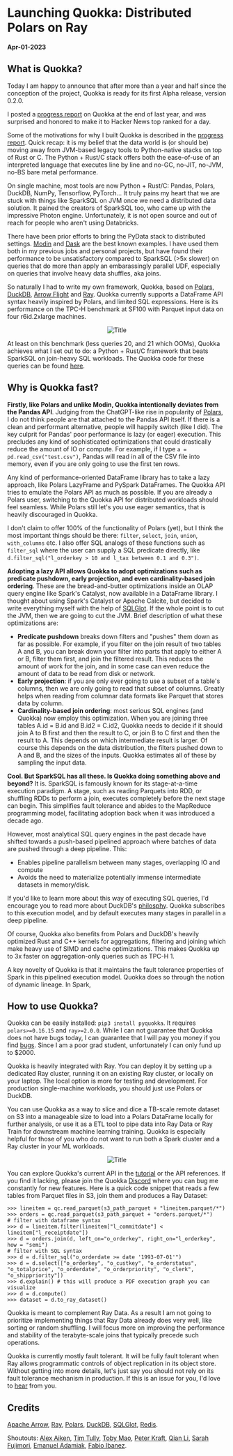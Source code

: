 # Launching Quokka: Distributed Polars on Ray
**Apr-01-2023**

## What is Quokka?

Today I am happy to announce that after more than a year and half since the conception of the project, Quokka is ready for its first Alpha release, version 0.2.0.

I posted a [progress report](https://github.com/marsupialtail/quokka/blob/master/blog/why.md) on Quokka at the end of last year, and was surprised and honored to make it to Hacker News top ranked for a day. 

Some of the motivations for why I built Quokka is described in the [progress report](https://github.com/marsupialtail/quokka/blob/master/blog/why.md). Quick recap: it is my belief that the data world is (or should be) moving away from JVM-based legacy tools to Python-native stacks on top of Rust or C. The Python + Rust/C stack offers both the ease-of-use of an interpreted language that executes line by line and no-GC, no-JIT, no-JVM, no-BS bare metal performance.

On single machine, most tools are now Python + Rust/C: Pandas, Polars, DuckDB, NumPy, Tensorflow, PyTorch... It truly pains my heart that we are stuck with things like SparkSQL on JVM once we need a distributed data solution. It pained the creators of SparkSQL too, who came up with the impressive Photon engine. Unfortunately, it is not open source and out of reach for people who aren't using Databricks. 

There have been prior efforts to bring the PyData stack to distributed settings. [Modin](https://github.com/modin-project/modin) and [Dask](https://github.com/dask/dask) are the best known examples. I have used them both in my previous jobs and personal projects, but have found their performance to be unsatisfactory compared to SparkSQL (>5x slower) on queries that do more than apply an embarassingly parallel UDF, especially on queries that involve heavy data shuffles, aka joins.

So naturally I had to write my own framework, Quokka, based on [Polars](https://github.com/pola-rs/polars), [DuckDB](https://github.com/duckdb/duckdb), [Arrow Flight](https://github.com/apache/arrow) and [Ray](https://github.com/ray-project/ray). Quokka currently supports a DataFrame API syntax heavily inspired by Polars, and limited SQL expressions. Here is its performance on the TPC-H benchmark at SF100 with Parquet input data on four r6id.2xlarge machines. 

<p align="center">
  <img src="https://github.com/marsupialtail/quokka/blob/master/docs/docs/tpch-parquet.svg?raw=true" alt="Title"/>
</p>

At least on this benchmark (less queries 20, and 21 which OOMs), Quokka achieves what I set out to do: a Python + Rust/C framework that beats SparkSQL on join-heavy SQL workloads. The Quokka code for these queries can be found [here](https://github.com/marsupialtail/quokka/blob/master/apps/tpc-h/tpch.py). 

## Why is Quokka fast?

**Firstly, like Polars and unlike Modin, Quokka intentionally deviates from the Pandas API**. Judging from the ChatGPT-like rise in popularity of [Polars](https://github.com/pola-rs/polars/stargazers), I do not think people are that attached to the Pandas API itself. If there is a clean and performant alternative, people will happily switch (like I did). The key culprit for Pandas' poor performance is lazy (or eager) execution. This precludes any kind of sophisticated optimizations that could drastically reduce the amount of IO or compute. For example, if I type `a = pd.read_csv("test.csv")`, Pandas will read in all of the CSV file into memory, even if you are only going to use the first ten rows.

Any kind of performance-oriented DataFrame library has to take a lazy approach, like Polars LazyFrame and PySpark DataFrames. The Quokka API tries to emulate the Polars API as much as possible. If you are already a Polars user, switching to the Quokka API for distributed workloads should feel seamless. While Polars still let's you use eager semantics, that is heavily discouraged in Quokka.

I don't claim to offer 100% of the functionality of Polars (yet), but I think the most important things should be there: `filter`, `select`, `join`, `union`, `with_columns` etc. I also offer SQL analogs of these functions such as `filter_sql` where the user can supply a SQL predicate directly, like `d.filter_sql("l_orderkey > 10 and l_tax between 0.1 and 0.3")`. 

**Adopting a lazy API allows Quokka to adopt optimizations such as predicate pushdown, early projection, and even cardinality-based join ordering**. These are the bread-and-butter optimizations inside an OLAP query engine like Spark's Catalyst, now available in a DataFrame library. I thought about using Spark's Catalyst or Apache Calcite, but decided to write everything myself with the help of [SQLGlot](https://github.com/tobymao/sqlglot). If the whole point is to cut the JVM, then we are going to cut the JVM. Brief description of what these optimizations are:
- **Predicate pushdown** breaks down filters and "pushes" them down as far as possible. For example, if you filter on the join result of two tables A and B, you can break down your filter into parts that apply to either A or B, filter them first, and join the filtered result. This reduces the amount of work for the join, and in some case can even reduce the amount of data to be read from disk or network.
- **Early projection**: if you are only ever going to use a subset of a table's columns, then we are only going to read that subset of columns. Greatly helps when reading from columnar data formats like Parquet that stores data by column.
- **Cardinality-based join ordering**: most serious SQL engines (and Quokka) now employ this optimization. When you are joining three tables A.id = B.id and B.id2 = C.id2, Quokka needs to decide if it should join A to B first and then the result to C, or join B to C first and then the result to A. This depends on which intermediate result is larger. Of course this depends on the data distribution, the filters pushed down to A and B, and the sizes of the inputs. Quokka estimates all of these by sampling the input data. 

**Cool. But SparkSQL has all these. Is Quokka doing something above and beyond?**   It is. SparkSQL is famously known for its stage-at-a-time execution paradigm. A stage, such as reading Parquets into RDD, or shuffling RDDs to perform a join, executes completely before the next stage can begin. This simplifies fault tolerance and abides to the MapReduce programming model, facilitating adoption back when it was introduced a decade ago.

However, most analytical SQL query engines in the past decade have shifted towards a push-based pipelined approach where batches of data are pushed through a deep pipeline. This: 
- Enables pipeline parallelism between many stages, overlapping IO and compute
- Avoids the need to materialize potentially immense intermediate datasets in memory/disk. 

If you'd like to learn more about this way of executing SQL queries, I'd encourage you to read more about DuckDB's [philosphy](https://db.in.tum.de/~leis/papers/morsels.pdf). Quokka subscribes to this execution model, and by default executes many stages in parallel in a deep pipeline. 

Of course, Quokka also benefits from Polars and DuckDB's heavily optimized Rust and C++ kernels for aggregations, filtering and joining which make heavy use of SIMD and cache optimizations. This makes Quokka up to 3x faster on aggregation-only queries such as TPC-H 1.

A key novelty of Quokka is that it maintains the fault tolerance properties of Spark in this pipelined execution model. Quokka does so through the notion of dynamic lineage. In Spark, 

## How to use Quokka?

Quokka can be easily installed: `pip3 install pyquokka`. It requires `polars>=0.16.15` and `ray>=2.0.0`. While I can not guarantee that Quokka does not have bugs today, I can guarantee that I will pay you money if you find [bugs](https://marsupialtail.github.io/quokka/). Since I am a poor grad student, unfortunately I can only fund up to $2000. 

Quokka is heavily integrated with Ray. You can deploy it by setting up a dedicated Ray cluster, running it on an existing Ray cluster, or locally on your laptop. The local option is more for testing and development. For production single-machine workloads, you should just use Polars or DuckDB. 

You can use Quokka as a way to slice and dice a TB-scale remote dataset on S3 into a manageable size to load into a Polars DataFrame locally for further analysis, or use it as a ETL tool to pipe data into Ray Data or Ray Train for downstream machine learning training. Quokka is especially helpful for those of you who do not want to run both a Spark cluster and a Ray cluster in your ML workloads.

<p align="center">
  <img src="https://github.com/marsupialtail/quokka/blob/master/docs/docs/intended_use.svg?raw=true" alt="Title"/>
</p>

You can explore Quokka's current API in the [tutorial](https://marsupialtail.github.io/quokka/simple/) or the API references. If you find it lacking, please join the Quokka [Discord](https://discord.gg/6ujVV9HAg3) where you can bug me constantly for new features. Here is a quick code snippet that reads a few tables from Parquet files in S3, join them and produces a Ray Dataset: 
```
>>> lineitem = qc.read_parquet(s3_path_parquet + "lineitem.parquet/*")
>>> orders = qc.read_parquet(s3_path_parquet + "orders.parquet/*")
# filter with dataframe syntax
>>> d = lineitem.filter(lineitem["l_commitdate"] < lineitem["l_receiptdate"])
>>> d = orders.join(d, left_on="o_orderkey", right_on="l_orderkey", how = "semi")
# filter with SQL syntax
>>> d = d.filter_sql("o_orderdate >= date '1993-07-01'")
>>> d = d.select(["o_orderkey", "o_custkey", "o_orderstatus", "o_totalprice", "o_orderdate", "o_orderpriority", "o_clerk", "o_shippriority"])
>>> d.explain() # this will produce a PDF execution graph you can visualize 
>>> d = d.compute()
>>> dataset = d.to_ray_dataset()
```

Quokka is meant to complement Ray Data. As a result I am not going to prioritize implementing things that Ray Data already does very well, like sorting or random shuffling. I will focus more on improving the performance and stability of the terabyte-scale joins that typically precede such operations.

Quokka is currently mostly fault tolerant. It will be fully fault tolerant when Ray allows programmatic controls of object replication in its object store. Without getting into more details, let's just say you should not rely on its fault tolerance mechanism in production. If this is an issue for you, I'd love to [hear]((https://discord.gg/6ujVV9HAg3) ) from you.

## Credits
[Apache Arrow](https://github.com/apache/arrow), [Ray](https://github.com/ray-project/ray), [Polars](https://github.com/pola-rs/polars), [DuckDB](https://github.com/duckdb/duckdb), [SQLGlot](https://github.com/tobymao/sqlglot), [Redis](https://github.com/redis/redis). 

Shoutouts: [Alex Aiken](https://www.linkedin.com/in/alex-aiken-575aa7b7/), [Tim Tully](https://www.linkedin.com/in/timothytully/), [Toby Mao](https://www.linkedin.com/in/toby-mao/), [Peter Kraft](https://www.linkedin.com/in/peter-kraft-110318b0/), [Qian Li](https://www.linkedin.com/in/qianli15/), [Sarah Fujimori](https://www.linkedin.com/in/sarah-fujimori/), [Emanuel Adamiak](https://www.linkedin.com/in/emanuel-adamiak-699a27236/), [Fabio Ibanez](https://www.linkedin.com/in/fabioibanez/). 
